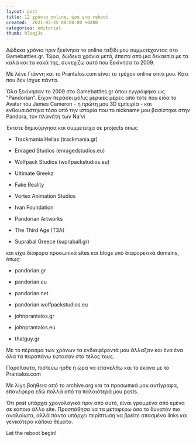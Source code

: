 ```yaml
---
layout: post
title: 12 χρόνια online, ώρα για reboot
created:  2021-03-25 00:00:00 +0200
categories: editorial
thumb: h7oqjJc
---
```


Δώδεκα χρόνια πριν ξεκίνησα το online ταξίδι μου συμμετέχοντας στο
Gamebattles.gr.
Τώρα, δώδεκα χρόνια μετά, έπειτα από μια δεκαετία με τα καλά και τα κακά της,
συνεχίζω αυτό που ξεκίνησα το 2009.

Με λένε Γιάννη και το Prantalos.com είναι το τρέχον online σπίτι μου. Κάτι που
δεν ίσχυε πάντα.

Όλα ξεκίνησαν το 2009 στο Gamebattles.gr όπου εγγράφηκα ως "Pandorian". Είχαν
περάσει μόλις μερικές μέρες από τότε που είδα το Avatar του James Cameron - η
πρώτη μου 3D εμπειρία - και ενθουσιάστηκα τόσο από την ιστορία που το nickname
μου βασίστηκε στην Pandora, τον πλανήτη των Na'vi

Έκτοτε δημιούργησα και συμμετείχα σε projects όπως

* Trackmania Hellas (trackmania.gr)

* Enraged Studios (enragedstudios.eu)

* Wolfpack Studios (wolfpackstudios.eu)

* Ultimate Greekz

* Fake Reality

* Vortex Animation Studios

* Ivan Foundation

* Pandorian Artworks

* The Third Age (T3A)

* Suprabal Greece (supraball.gr)

και είχα δίαφορα προσωπικά sites και blogs υπό διαφορετικά domains, όπως:

* pandorian.gr

* pandorian.eu

* pandorian.net

* pandorian.wolfpackstudios.eu

* johnprantalos.gr

* johnprantalos.eu

* thatguy.gr

Με το πέρασμα των χρόνων τα ενδιαφέροντά μου άλλαξαν και ένα ένα όλα τα παραπάνω
έφτασαν στο τέλος τους.

Παρόλαυτά, πιστεύω ήρθε η ώρα να επανέλθω και το έκανα με το Prantalos.com

Με λίγη βοήθεια από το archive.org και τα προσωπικά μου αντίγραφα, επανέφερα εδώ
πολλά από τα παλαιότερά μου posts.

Ότι post υπάρχει χρονολογικά πριν από αυτό, είναι γραμμένα από εμένα σε κάποιο
άλλο site. Προσπάθησα να τα μεταφέρω όσο το δυνατόν πιο αναλοίωτα, αλλά πάντα
υπάρχει περίπτωση να βρείτε σπασμένα links και γενικότερα κάποια θέματα.

Let the reboot begin!